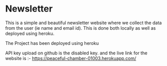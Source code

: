 # Newsletter

This is a simple and beautiful newsletter website where we collect the data from the user (ie name and email id). This is done both locally as well as deployed using heroku. 

The Project has been deployed using heroku

API key upload on github is the disabled key.
and the live link for the website is :-
https://peaceful-chamber-01003.herokuapp.com/
